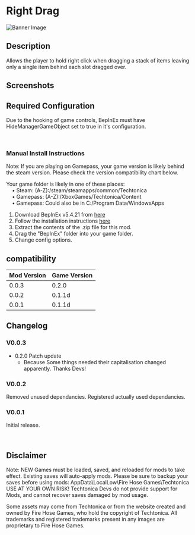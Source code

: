 # Right Drag

![Banner Image]()

## Description

Allows the player to hold right click when dragging a stack of items leaving only a single item behind each slot dragged over.

## Screenshots

## Required Configuration

Due to the hooking of game controls, BepInEx must have HideManagerGameObject set to true in it's configuration.

&nbsp;

### Manual Install Instructions

Note: If you are playing on Gamepass, your game version is likely behind the steam version. Please check the version compatibility chart below.

Your game folder is likely in one of these places:  
    • Steam: (A-Z):/steam/steamapps/common/Techtonica  
    • Gamepass: (A-Z):/XboxGames/Techtonica/Content  
    • Gamepass: Could also be in C:/Program Data/WindowsApps  

1. Download BepInEx v5.4.21 from [here](https://github.com/BepInEx/BepInEx/releases)
2. Follow the installation instructions [here](https://docs.bepinex.dev/articles/user_guide/installation/index.html)
3. Extract the contents of the .zip file for this mod.
4. Drag the "BepInEx" folder into your game folder.
5. Change config options. 

## compatibility
| Mod Version | Game Version |
| --- | --- |
| 0.0.3 | 0.2.0 |
| 0.0.2 | 0.1.1d |
| 0.0.1 | 0.1.1d |

## Changelog

### V0.0.3
- 0.2.0 Patch update
  - Because Some things needed their capitalisation changed apparently. Thanks Devs!


### V0.0.2

Removed unused dependancies.
Registered actually used dependancies.

### V0.0.1

Initial release.

&nbsp;
## Disclaimer

Note: NEW Games must be loaded, saved, and reloaded for mods to take effect. Existing saves will auto-apply mods. 
Please be sure to backup your saves before using mods: AppData\LocalLow\Fire Hose Games\Techtonica 
USE AT YOUR OWN RISK! Techtonica Devs do not provide support for Mods, and cannot recover saves damaged by mod usage.

Some assets may come from Techtonica or from the website created and owned by Fire Hose Games, who hold the copyright of Techtonica. All trademarks and registered trademarks present in any images are proprietary to Fire Hose Games.

